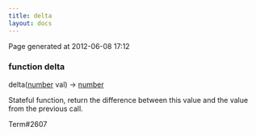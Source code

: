 ```yaml
---
title: delta
layout: docs
---
```


<div class="bottom_right_note">Page generated at 2012-06-08 17:12</div>
<h3><span class="minor">function</span> delta</h3>

delta(<a href="/docs/number.html">number</a> val) -> <a href="/docs/number.html">number</a>
<p>Stateful function, return the difference between this value and the value from the previous call.</p>

<p><span class="extra_minor">Term#2607</span></p>
